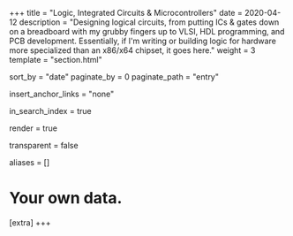 +++
title = "Logic, Integrated Circuits & Microcontrollers"
date = 2020-04-12
description = "Designing logical circuits, from putting ICs & gates down on a breadboard with my grubby fingers up to VLSI, HDL programming, and PCB development. Essentially, if I'm writing or building logic for hardware more specialized than an x86/x64 chipset, it goes here."
weight = 3
template = "section.html"

sort_by = "date"
paginate_by = 0
paginate_path = "entry"

insert_anchor_links = "none"

in_search_index = true

render = true

transparent = false

aliases = []

# Your own data.
[extra]
+++